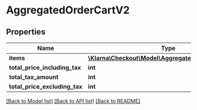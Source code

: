 # AggregatedOrderCartV2

## Properties
Name | Type | Description | Notes
------------ | ------------- | ------------- | -------------
**items** | [**\Klarna\Checkout\Model\AggregatedOrderCartItemV2[]**](AggregatedOrderCartItemV2.md) |  | [optional] 
**total_price_including_tax** | **int** |  | [optional] 
**total_tax_amount** | **int** |  | [optional] 
**total_price_excluding_tax** | **int** |  | [optional] 

[[Back to Model list]](../README.md#documentation-for-models) [[Back to API list]](../README.md#documentation-for-api-endpoints) [[Back to README]](../README.md)


